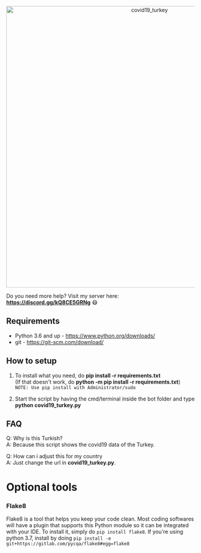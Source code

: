<p align = "center">
  <img alt = "covid19_turkey" src = "https://i.hizliresim.com/vvyQM6.png" width = "750px">
</p>

Do you need more help? Visit my server here: **https://discord.gg/kQ8CE5GRNg** 😷

## Requirements
- Python 3.6 and up - https://www.python.org/downloads/
- git - https://git-scm.com/download/

## How to setup
1. To install what you need, do **pip install -r requirements.txt**<br>
(If that doesn't work, do **python -m pip install -r requirements.txt**)<br>
`NOTE: Use pip install with Administrator/sudo`

2. Start the script by having the cmd/terminal inside the bot folder and type **python covid19_turkey.py**

## FAQ
Q: Why is this Turkish?<br>
A: Because this script shows the covid19 data of the Turkey.

Q: How can i adjust this for my country<br>
A: Just change the url in **covid19_turkey.py**.

# Optional tools
### Flake8
Flake8 is a tool that helps you keep your code clean. Most coding softwares will have a plugin that supports this Python module so it can be integrated with your IDE. To install it, simply do `pip install flake8`. If you're using python 3.7, install by doing `pip install -e git+https://gitlab.com/pycqa/flake8#egg=flake8`
